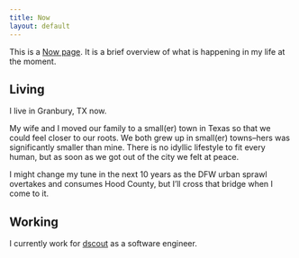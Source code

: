 ```yaml
---
title: Now
layout: default
---
```


This is a [Now page](https://sive.rs/nowff). It is a brief overview of what is
happening in my life at the moment.

## Living

I live in Granbury, TX now.

My wife and I moved our family to a small(er) town in Texas so that we could
feel closer to our roots. We both grew up in small(er) towns–hers was
significantly smaller than mine. There is no idyllic lifestyle to fit every
human, but as soon as we got out of the city we felt at peace.

I might change my tune in the next 10 years as the DFW urban sprawl overtakes
and consumes Hood County, but I’ll cross that bridge when I come to it.

## Working

I currently work for [dscout](https://dscout.com) as a software engineer.
